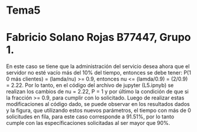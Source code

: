 # Tema5
# Fabricio Solano Rojas B77447, Grupo 1.
En este caso se tiene que la administración del servicio desea ahora que el servidor no esté vacío más del 10% del tiempo, entonces se debe tener:
P(1 0 más clientes) = (lamda/nu) >= 0.9, entonces nu <= (lamda/0.9) = (2/0.9) = 2.22. Por lo tanto, en el código del archivo de jupyter (L5.ipnyb) se realizan los cambios de nu = 2.22, P = 1 y por último la condición de que si la fracción >= 0.9, para cumplir con lo solicitado.
Luego de realizar estas modificaciones al código dado, se puede observar en los resultados dados y la figura, que utilizando estos nuevos parámetros, el tiempo con más de 0 solicitudes en fila, para este caso corresponde a 91.51%, por lo tanto cumple con las específicaciones solicitadas al ser mayor que 90%.

